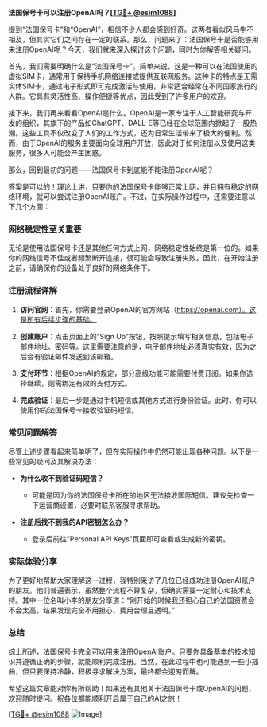 **法国保号卡可以注册OpenAI吗？[[TG💪+ @esim1088](https://t.me/s/esim1088)]**

提到“法国保号卡”和“OpenAI”，相信不少人都会感到好奇。这两者看似风马牛不相及，但其实它们之间存在一定的联系。那么，问题来了：法国保号卡是否能够用来注册OpenAI呢？今天，我们就来深入探讨这个问题，同时为你解答相关疑问。

首先，我们需要明确什么是“法国保号卡”。简单来说，这是一种可以在法国使用的虚拟SIM卡，通常用于保持手机网络连接或提供互联网服务。这种卡的特点是无需实体SIM卡，通过电子形式即可完成激活与使用，非常适合经常在不同国家旅行的人群。它具有灵活性高、操作便捷等优点，因此受到了许多用户的欢迎。

接下来，我们再来看看OpenAI是什么。OpenAI是一家专注于人工智能研究与开发的组织，其旗下的产品如ChatGPT、DALL-E等已经在全球范围内掀起了一股热潮。这些工具不仅改变了人们的工作方式，还为日常生活带来了极大的便利。然而，由于OpenAI的服务主要面向全球用户开放，因此对于如何注册以及使用这类服务，很多人可能会产生困惑。

那么，回到最初的问题——法国保号卡到底能不能注册OpenAI呢？

答案是可以的！理论上讲，只要你的法国保号卡能够正常上网，并且拥有稳定的网络环境，就可以尝试注册OpenAI账户。不过，在实际操作过程中，还需要注意以下几个方面：

### 网络稳定性至关重要

无论是使用法国保号卡还是其他任何方式上网，网络稳定性始终是第一位的。如果你的网络信号不佳或者频繁断开连接，很可能会导致注册失败。因此，在开始注册之前，请确保你的设备处于良好的网络条件下。

### 注册流程详解

1. **访问官网**：首先，你需要登录OpenAI的官方网站（https://openai.com）。这是所有后续步骤的基础。
   
2. **创建账户**：点击页面上的“Sign Up”按钮，按照提示填写相关信息，包括电子邮件地址、密码等。这里需要注意的是，电子邮件地址必须真实有效，因为之后会有验证邮件发送到该邮箱。

3. **支付环节**：根据OpenAI的规定，部分高级功能可能需要付费订阅。如果你选择继续，则需绑定有效的支付方式。

4. **完成验证**：最后一步是通过手机短信或其他方式进行身份验证。此时，你可以使用你的法国保号卡接收验证码短信。

### 常见问题解答

尽管上述步骤看起来简单明了，但在实际操作中仍然可能出现各种问题。以下是一些常见的疑问及其解决办法：

- **为什么收不到验证码短信？**
  - 可能是因为你的法国保号卡所在的地区无法接收国际短信。建议先检查一下运营商设置，必要时联系客服寻求帮助。

- **注册后找不到我的API密钥怎么办？**
  - 登录后前往“Personal API Keys”页面即可查看或生成新的密钥。

### 实际体验分享

为了更好地帮助大家理解这一过程，我特别采访了几位已经成功注册OpenAI账户的朋友。他们普遍表示，虽然整个流程不算复杂，但确实需要一定耐心和技术支持。其中一位名叫小李的朋友分享道：“刚开始的时候我还担心自己的法国资费会不会太高，结果发现完全不用担心，费用合理且透明。”

### 总结

综上所述，法国保号卡完全可以用来注册OpenAI账户。只要你具备基本的技术知识并遵循正确的步骤，就能顺利完成注册。当然，在此过程中也可能遇到一些小插曲，但只要保持冷静，积极寻求解决方案，最终都会迎刃而解。

希望这篇文章能对你有所帮助！如果还有其他关于法国保号卡或OpenAI的问题，欢迎随时提问。祝各位都能顺利开启属于自己的AI之旅！

[[TG💪+ @esim1088](https://t.me/s/esim1088) ![Image](https://i.postimg.cc/4NQfJmqS/Snipaste-2025-05-13-00-14-12.png)]